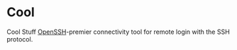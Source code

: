# Cool
Cool Stuff
[OpenSSH](http://www.openssh.com/)-premier connectivity tool for remote login with the SSH protocol.